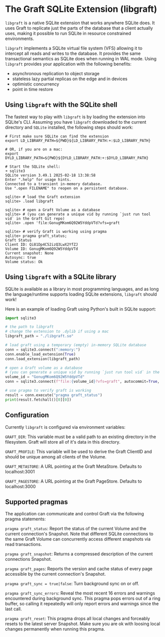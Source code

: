 # The Graft SQLite Extension (libgraft)

`libgraft` is a native SQLite extension that works anywhere SQLite does. It uses Graft to replicate just the parts of the database that a client actually uses, making it possible to run SQLite in resource constrained environments.

`libgraft` implements a SQLite virtual file system (VFS) allowing it to intercept all reads and writes to the database. It provides the same transactional semantics as SQLite does when running in WAL mode. Using `libgraft` provides your application with the following benefits:

- asynchronous replication to object storage
- stateless lazy partial replicas on the edge and in devices
- optimistic concurrency
- point in time restore

## Using `libgraft` with the SQLite shell

The fastest way to play with `libgraft` is by loading the extension into SQLite's CLI. Assuming you have `libgraft` downloaded to the current directory and `SQLite` installed, the following steps should work:

```
# First make sure SQLite can find the extension
export LD_LIBRARY_PATH=${PWD}${LD_LIBRARY_PATH:+:$LD_LIBRARY_PATH}

# OR, if you are on a mac:
export DYLD_LIBRARY_PATH=${PWD}${DYLD_LIBRARY_PATH:+:$DYLD_LIBRARY_PATH}

# Start the SQLite shell:
➜ sqlite3
SQLite version 3.49.1 2025-02-18 13:38:58
Enter ".help" for usage hints.
Connected to a transient in-memory database.
Use ".open FILENAME" to reopen on a persistent database.

sqlite> # load the Graft extension
sqlite> .load libgraft

sqlite> # open a Graft Volume as a database
sqlite> # (you can generate a unique vid by running `just run tool vid` in the Graft Git repo)
sqlite> .open 'file:GonugMKom6Q92W5YddpVTd?vfs=graft

sqlite> # verify Graft is working using pragma
sqlite> pragma graft_status;
Graft Status
Client ID: Qi81Dp4C52izQ3LwX2YfZJ
Volume ID: GonugMKom6Q92W5YddpVTd
Current snapshot: None
Autosync: true
Volume status: Ok
```

## Using `libgraft` with a SQLite library

SQLite is available as a library in most programming languages, and as long the language/runtime supports loading SQLite extensions, `libgraft` should work!

Here is an example of loading Graft using Python's built in SQLite support:

```python
import sqlite3

# the path to libgraft
# change the extension to .dylib if using a mac
libgraft_path = "./libgraft.so"

# load graft using a temporary (empty) in-memory SQLite database
conn = sqlite3.connect(":memory:")
conn.enable_load_extension(True)
conn.load_extension(libgraft_path)

# open a Graft volume as a database
# (you can generate a unique vid by running `just run tool vid` in the Graft Git repo)
volume_id = "GonugMKom6Q92W5YddpVTd"
conn = sqlite3.connect(f"file:{volume_id}?vfs=graft", autocommit=True, uri=True)

# use pragma to verify graft is working
result = conn.execute("pragma graft_status")
print(result.fetchall()[0][0])
```

## Configuration

Currently `libgraft` is configured via environment variables:

`GRAFT_DIR`:
This variable must be a valid path to an existing directory in the filesystem. Graft will store all of it's data in this directory.

`GRAFT_PROFILE`:
This variable will be used to derive the Graft ClientID and should be unique among all clients of the Volume.

`GRAFT_METASTORE`:
A URL pointing at the Graft MetaStore. Defaults to localhost:3001

`GRAFT_PAGESTORE`:
A URL pointing at the Graft PageStore. Defaults to localhost:3000

## Supported pragmas

The application can communicate and control Graft via the following pragma statements:

`pragma graft_status`:
Report the status of the current Volume and the current connection's Snapshot. Note that different SQLite connections to the same Graft Volume can concurrently access different snapshots via read transactions.

`pragma graft_snapshot`:
Returns a compressed description of the current connections Snapshot.

`pragma graft_pages`:
Reports the version and cache status of every page accessible by the current connection's Snapshot.

`pragma graft_sync = true|false`:
Turn background sync on or off.

`pragma graft_sync_errors`:
Reveal the most recent 16 errors and warnings encountered during background sync. This pragma pops errors out of a ring buffer, so calling it repeatedly will only report errors and warnings since the last call.

`pragma graft_reset`:
This pragma drops all local changes and forceably resets to the latest server Snapshot. Make sure you are ok with loosing local changes permanently when running this pragma.
